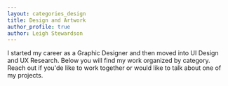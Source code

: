 ```yaml
---
layout: categories_design
title: Design and Artwork
author_profile: true
author: Leigh Stewardson
---
```


I started my career as a Graphic Designer and then moved into UI Design and UX Research. Below you will find my work organized by category. Reach out if you'de like to work together or would like to talk about one of my projects.